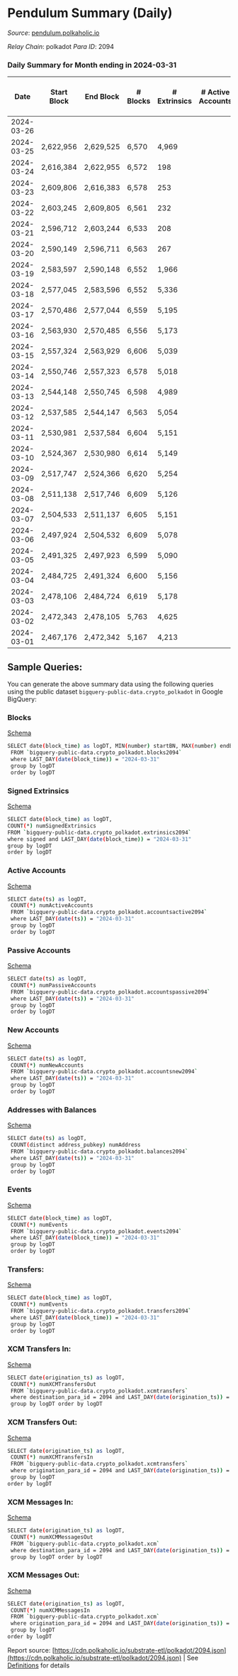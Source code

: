 # Pendulum Summary (Daily)

_Source_: [pendulum.polkaholic.io](https://pendulum.polkaholic.io)

*Relay Chain*: polkadot
*Para ID*: 2094



### Daily Summary for Month ending in 2024-03-31


| Date    | Start Block | End Block | # Blocks | # Extrinsics | # Active Accounts | # Passive Accounts | # New Accounts | # Addresses | # Events  | # Transfers ($USD) | # XCM Transfers In ($USD) | # XCM Transfers Out ($USD) | # XCM In | # XCM Out | Issues |
|---------|-------------|-----------|----------|--------------|-------------------|--------------------|----------------|-------------|-----------|--------------------|---------------------------|----------------------------|----------|-----------|--------|
| 2024-03-26 |  |  |  |  |  |  |  |  |  |   |   |   |  |  |  |
| 2024-03-25 | 2,622,956 | 2,629,525 | 6,570 | 4,969 |  |  |  | 1,911 | 51,827 | 50  |   |   |  |  |  |
| 2024-03-24 | 2,616,384 | 2,622,955 | 6,572 | 198 |  |  |  | 1,911 | 27,908 | 57  |   |   |  |  |  |
| 2024-03-23 | 2,609,806 | 2,616,383 | 6,578 | 253 |  |  |  | 1,910 | 28,482 | 128  |   |   |  |  |  |
| 2024-03-22 | 2,603,245 | 2,609,805 | 6,561 | 232 |  |  |  | 1,908 | 28,219 | 122  |   |   |  |  |  |
| 2024-03-21 | 2,596,712 | 2,603,244 | 6,533 | 208 |  |  |  | 1,904 | 27,882 | 74  |   |   |  |  |  |
| 2024-03-20 | 2,590,149 | 2,596,711 | 6,563 | 267 |  |  |  | 1,901 | 28,509 | 67  |   |   |  |  |  |
| 2024-03-19 | 2,583,597 | 2,590,148 | 6,552 | 1,966 |  |  |  | 1,900 | 36,899 | 77  |   |   |  |  |  |
| 2024-03-18 | 2,577,045 | 2,583,596 | 6,552 | 5,336 |  |  |  | 1,894 | 53,729 | 137  |   |   |  |  |  |
| 2024-03-17 | 2,570,486 | 2,577,044 | 6,559 | 5,195 |  |  |  | 1,886 | 52,648 | 27  |   |   |  |  |  |
| 2024-03-16 | 2,563,930 | 2,570,485 | 6,556 | 5,173 |  |  |  | 1,881 | 52,621 | 15  |   |   |  |  |  |
| 2024-03-15 | 2,557,324 | 2,563,929 | 6,606 | 5,039 |  |  |  | 1,879 | 52,080 | 48  |   |   |  |  |  |
| 2024-03-14 | 2,550,746 | 2,557,323 | 6,578 | 5,018 |  |  |  | 1,875 | 51,880 | 61  |   |   |  |  |  |
| 2024-03-13 | 2,544,148 | 2,550,745 | 6,598 | 4,989 |  |  |  | 1,873 | 51,715 | 40  |   |   |  |  |  |
| 2024-03-12 | 2,537,585 | 2,544,147 | 6,563 | 5,054 |  |  |  | 1,866 | 51,861 | 35  |   |   |  |  |  |
| 2024-03-11 | 2,530,981 | 2,537,584 | 6,604 | 5,151 |  |  |  | 1,864 | 52,668 | 62  |   |   |  |  |  |
| 2024-03-10 | 2,524,367 | 2,530,980 | 6,614 | 5,149 |  |  |  | 1,861 | 52,544 | 20  |   |   |  |  |  |
| 2024-03-09 | 2,517,747 | 2,524,366 | 6,620 | 5,254 |  |  |  | 1,859 | 53,302 | 97  |   |   |  |  |  |
| 2024-03-08 | 2,511,138 | 2,517,746 | 6,609 | 5,126 |  |  |  | 1,853 | 52,410 | 39  |   |   |  |  |  |
| 2024-03-07 | 2,504,533 | 2,511,137 | 6,605 | 5,151 |  |  |  | 1,850 | 52,857 | 33  |   |   |  |  |  |
| 2024-03-06 | 2,497,924 | 2,504,532 | 6,609 | 5,078 |  |  |  | 1,847 | 52,262 | 35  |   |   |  |  |  |
| 2024-03-05 | 2,491,325 | 2,497,923 | 6,599 | 5,090 |  |  |  | 1,844 | 52,351 | 41  |   |   |  |  |  |
| 2024-03-04 | 2,484,725 | 2,491,324 | 6,600 | 5,156 |  |  |  | 1,838 | 52,596 | 40  |   |   |  |  |  |
| 2024-03-03 | 2,478,106 | 2,484,724 | 6,619 | 5,178 |  |  |  | 1,836 | 52,781 | 32  |   |   |  |  |  |
| 2024-03-02 | 2,472,343 | 2,478,105 | 5,763 | 4,625 |  |  |  | 1,834 | 46,835 | 74  |   |   |  |  |  |
| 2024-03-01 | 2,467,176 | 2,472,342 | 5,167 | 4,213 |  |  |  | 1,829 | 42,216 | 58  |   |   |  |  |  |

## Sample Queries:
You can generate the above summary data using the following queries using the public dataset `bigquery-public-data.crypto_polkadot` in Google BigQuery:


### Blocks 

[Schema](https://github.com/colorfulnotion/substrate-etl/blob/main/schema/blocks.json)

```bash
SELECT date(block_time) as logDT, MIN(number) startBN, MAX(number) endBN, COUNT(*) numBlocks 
 FROM `bigquery-public-data.crypto_polkadot.blocks2094`  
 where LAST_DAY(date(block_time)) = "2024-03-31" 
 group by logDT 
 order by logDT
```

### Signed Extrinsics 

[Schema](https://github.com/colorfulnotion/substrate-etl/blob/main/schema/extrinsics.json)

```bash
SELECT date(block_time) as logDT, 
COUNT(*) numSignedExtrinsics 
FROM `bigquery-public-data.crypto_polkadot.extrinsics2094`  
where signed and LAST_DAY(date(block_time)) = "2024-03-31" 
group by logDT 
order by logDT
```

### Active Accounts 

[Schema](https://github.com/colorfulnotion/substrate-etl/blob/main/schema/accountsactive.json)

```bash
SELECT date(ts) as logDT, 
 COUNT(*) numActiveAccounts 
 FROM `bigquery-public-data.crypto_polkadot.accountsactive2094` 
 where LAST_DAY(date(ts)) = "2024-03-31" 
 group by logDT 
 order by logDT
```

### Passive Accounts 

[Schema](https://github.com/colorfulnotion/substrate-etl/blob/main/schema/accountspassive.json)

```bash
SELECT date(ts) as logDT, 
 COUNT(*) numPassiveAccounts 
 FROM `bigquery-public-data.crypto_polkadot.accountspassive2094` 
 where LAST_DAY(date(ts)) = "2024-03-31" 
 group by logDT 
 order by logDT
```

### New Accounts 

[Schema](https://github.com/colorfulnotion/substrate-etl/blob/main/schema/accountsnew.json)

```bash
SELECT date(ts) as logDT, 
 COUNT(*) numNewAccounts 
 FROM `bigquery-public-data.crypto_polkadot.accountsnew2094` 
 where LAST_DAY(date(ts)) = "2024-03-31" 
 group by logDT
 order by logDT
```

### Addresses with Balances 

[Schema](https://github.com/colorfulnotion/substrate-etl/blob/main/schema/balances.json)

```bash
SELECT date(ts) as logDT,
 COUNT(distinct address_pubkey) numAddress 
 FROM `bigquery-public-data.crypto_polkadot.balances2094` 
 where LAST_DAY(date(ts)) = "2024-03-31" 
 group by logDT 
 order by logDT
```

### Events 

[Schema](https://github.com/colorfulnotion/substrate-etl/blob/main/schema/events.json)

```bash
SELECT date(block_time) as logDT, 
 COUNT(*) numEvents 
 FROM `bigquery-public-data.crypto_polkadot.events2094` 
 where LAST_DAY(date(block_time)) = "2024-03-31" 
 group by logDT 
 order by logDT
```

### Transfers:

[Schema](https://github.com/colorfulnotion/substrate-etl/blob/main/schema/transfers.json)

```bash
SELECT date(block_time) as logDT, 
 COUNT(*) numEvents 
 FROM `bigquery-public-data.crypto_polkadot.transfers2094` 
 where LAST_DAY(date(block_time)) = "2024-03-31" 
 group by logDT 
 order by logDT
```

### XCM Transfers In: 

[Schema](https://github.com/colorfulnotion/substrate-etl/blob/main/schema/xcmtransfers.json)

```bash
SELECT date(origination_ts) as logDT, 
 COUNT(*) numXCMTransfersOut 
 FROM `bigquery-public-data.crypto_polkadot.xcmtransfers` 
 where destination_para_id = 2094 and LAST_DAY(date(origination_ts)) = "2024-03-31" 
 group by logDT order by logDT
```

### XCM Transfers Out: 

[Schema](https://github.com/colorfulnotion/substrate-etl/blob/main/schema/xcmtransfers.json)

```bash
SELECT date(origination_ts) as logDT, 
 COUNT(*) numXCMTransfersIn 
 FROM `bigquery-public-data.crypto_polkadot.xcmtransfers` 
 where origination_para_id = 2094 and LAST_DAY(date(origination_ts)) = "2024-03-31" 
 group by logDT 
order by logDT
```

### XCM Messages In: 

[Schema](https://github.com/colorfulnotion/substrate-etl/blob/main/schema/xcm.json)

```bash
SELECT date(origination_ts) as logDT, 
 COUNT(*) numXCMMessagesOut 
 FROM `bigquery-public-data.crypto_polkadot.xcm` 
 where destination_para_id = 2094 and LAST_DAY(date(origination_ts)) = "2024-03-31" 
 group by logDT order by logDT
```

### XCM Messages Out: 

[Schema](https://github.com/colorfulnotion/substrate-etl/blob/main/schema/xcm.json)

```bash
SELECT date(origination_ts) as logDT, 
 COUNT(*) numXCMMessagesIn 
 FROM `bigquery-public-data.crypto_polkadot.xcm` 
 where origination_para_id = 2094 and LAST_DAY(date(origination_ts)) = "2024-03-31" 
 group by logDT 
order by logDT
```


Report source: [https://cdn.polkaholic.io/substrate-etl/polkadot/2094.json](https://cdn.polkaholic.io/substrate-etl/polkadot/2094.json) | See [Definitions](/DEFINITIONS.md) for details
